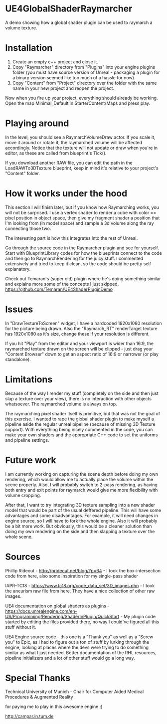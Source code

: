 # UE4GlobalShaderRaymarcher

A demo showing how a global shader plugin can be used to raymarch a volume texture.

# Installation 
1) Create an empty c++ project and close it.
2) Copy "Raymarcher" directory from "Plugins" into your engine plugins folder (you must have source version of Unreal - packaging a plugin for a binary version seemed like too much of a hassle for now).
3) Copy "Content" from "Project" directory over the folder with the same name in your new project and reopen the project.

Now when you fire up your project, everything should already be working. Open the map Minimal_Default in StarterContent/Maps and press play.

# Playing around
In the level, you should see a RaymarchVolumeDraw actor. If you scale it, move it around or rotate it, the raymarched volume will be affected accordingly. Notice that the texture will not update or draw when you're in editor, as these are called from blueprint's Tick().

If you download another RAW file, you can edit the path in the LoadRAWTo3DTexture blueprint, keep in mind it's relative to your project's "Content" folder.

# How it works under the hood

This section I will finish later, but if you know how Raymarching works, you will not be surprised. I use a vertex shader to render a cube with color == pixel position in object space, then give my fragment shader a position that I'm looking from (in model space) and sample a 3d volume along the ray connecting those two.

The interesting part is how this integrates into the rest of Unreal.

Go through the source code in the Raymarcher plugin and see for yourself. Start with BlueprintLibrary codes for how the blueprints connect to the code and then go to RaymarchRendering for the juicy stuff. I commented extensively and tried to keep it clean, so the code should be pretty self-explanatory.

Check out Temaran's (super old) plugin where he's doing something similar and explains more some of the concepts I just skipped.
https://github.com/Temaran/UE4ShaderPluginDemo

# Issues
In "DrawTextureToScreen" widget, I have a hardcoded 1920x1080 resolution for the picture being drawn. Also the "Raymarch_RT" renderTarget texture has 1920x1080 as it's size, change these if your resolution is different.

If you hit "Play" from the editor and your viewport is wider than 16:9, the raymarched texture drawn on the screen will be clipped - just drag your "Content Browser" down to get an aspect ratio of 16:9 or narrower (or play standalone).

# Limitations
Because of the way I render my stuff (completely on the side and then just slap a texture over your view), there is no interaction with other objects whatsoever. The raymarched volume is always on top.

The raymarching pixel shader itself is primitive, but that was not the goal of this exercise. I wanted to rape the global shader plugin to make myself a pipeline aside the regular unreal pipeline (because of missing 3D Texture support). With everything being nicely commented in the code, you can make your own shaders and the appropriate C++ code to set the uniforms and pipeline settings.

# Future work
I am currently working on capturing the scene depth before doing my own rendering, which would allow me to actually place the volume within the scene properly. 
Also, I will probably switch to 2-pass rendering, as having both entry and exit points for raymarch would give me more flexibility with volume cropping.

After that, I want to try integrating 3D texture sampling into a new shader model that would be part of the usual deffered pipeline. This will have some advantages and some disadvantages. For example,
it will need changes in engine source, so I will have to fork the whole engine. Also it will probably be a bit more work. But obviously, this would be a cleaner solution than doing my own rendering on the side and then slapping a texture over the whole scene.

# Sources

Phillip Rideout - http://prideout.net/blog/?p=64 - I took the box-intersection code from here, also some inspiration for my single-pass shader

IAPR-TC18 - https://www.tc18.org/code_data_set/3D_images.php - I took the aneurism raw file from here. They have a nice collection of other raw images.

UE4 documentation on global shaders as plugins - https://docs.unrealengine.com/en-US/Programming/Rendering/ShaderInPlugin/QuickStart - My plugin code started by editing the files provided there, no way I could've figured all this stuff without it.

UE4 Engine source code - this one is a "Thank you" as well as a "Screw you" to Epic, as I had to figure out a ton of stuff by lurking through the engine, looking at places where the devs were trying to do something similar as what I just needed. Better documentation of the RHI, resources, pipeline initializers and a lot of other stuff would go a long way.

# Special Thanks
Technical University of Munich - Chair for Computer Aided Medical Procedures & Augmented Reality
 
 for paying me to play in this awesome engine :)

http://campar.in.tum.de
